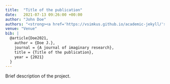```yaml
---
title:  "Title of the publication"
date:   2021-07-13 09:26:00 +00:00
author: "John Doe"
authors: "<strong><a href='https://vsimkus.github.io/academic-jekyll/'>John Doe</a></strong>"
venue: "Venue"
bib: |
  @article{Doe2021,
    author = {Doe J.},
    journal = {A journal of imaginary research},
    title = {Title of the publication},
    year = {2021}
  }
---
```

Brief description of the project.
